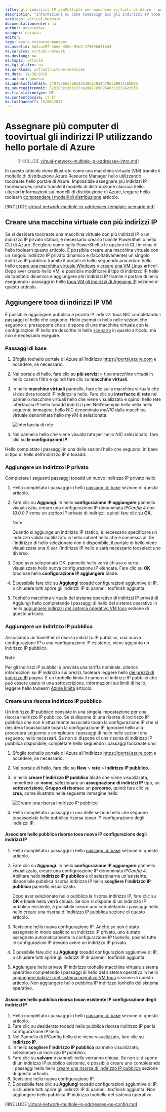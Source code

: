 ```yaml
---
title: gli indirizzi IP aaaMultiple per macchine virtuali di Azure - portale | Documenti Microsoft
description: "Informazioni su come tooassign più gli indirizzi IP tooa macchina virtuale utilizzando hello portale di Azure | Gestore delle risorse."
services: virtual-network
documentationcenter: na
author: anavinahar
manager: narayan
editor: 
tags: azure-resource-manager
ms.assetid: 3a8cae97-3bed-430d-91b3-274696d91e34
ms.service: virtual-network
ms.devlang: na
ms.topic: article
ms.tgt_pltfrm: na
ms.workload: infrastructure-services
ms.date: 11/30/2016
ms.author: annahar
ms.openlocfilehash: 34075766ac68c8de38c258a4d70e35881f28bb0b
ms.sourcegitcommit: 523283cc1b3c37c428e77850964dc1c33742c5f0
ms.translationtype: MT
ms.contentlocale: it-IT
ms.lasthandoff: 10/06/2017
---
```

# <a name="assign-multiple-ip-addresses-toovirtual-machines-using-hello-azure-portal"></a>Assegnare più computer di toovirtual gli indirizzi IP utilizzando hello portale di Azure

>[!INCLUDE [virtual-network-multiple-ip-addresses-intro.md](../../includes/virtual-network-multiple-ip-addresses-intro.md)]
>
In questo articolo viene illustrato come una macchina virtuale (VM) tramite il modello di distribuzione Azure Resource Manager hello utilizzando toocreate hello portale di Azure. Impossibile assegnare più indirizzi IP tooresources creato tramite il modello di distribuzione classica hello. ulteriori informazioni sui modelli di distribuzione di Azure, leggere hello toolearn [comprendere i modelli di distribuzione](../resource-manager-deployment-model.md) articolo.

[!INCLUDE [virtual-network-multiple-ip-addresses-template-scenario.md](../../includes/virtual-network-multiple-ip-addresses-scenario.md)]

## <a name = "create"></a>Creare una macchina virtuale con più indirizzi IP

Se si desidera toocreate una macchina virtuale con più indirizzi IP o un indirizzo IP privato statico, è necessario crearlo tramite PowerShell o hello CLI di Azure. Scegliere come hello PowerShell o le opzioni di CLI in cima di hello toolearn questo articolo. È possibile creare una macchina virtuale con un singolo indirizzo IP privato dinamico e (facoltativamente) un singolo indirizzo IP pubblico tramite il portale di hello seguendo procedure hello hello [creare una macchina virtuale Windows](../virtual-machines/virtual-machines-windows-hero-tutorial.md) o [creare una VM Linux](../virtual-machines/linux/quick-create-portal.md) articoli. Dopo aver creato hello VM, è possibile modificare il tipo di indirizzo IP hello da toostatic dinamica e aggiungere altri indirizzi IP tramite il portale di hello eseguendo i passaggi in hello [tooa VM gli indirizzi di Aggiungi IP](#add) sezione di questo articolo.

## <a name="add"></a>Aggiungere tooa di indirizzi IP VM

È possibile aggiungere pubblica e privata IP indirizzi tooa NIC completando i passaggi di hello che seguono. Hello esempi in hello nelle sezioni che seguono si presuppone che si dispone di una macchina virtuale con le configurazioni IP hello tre descritte in hello [scenario](#Scenario) in questo articolo, ma non è necessario eseguire.

### <a name="coreadd"></a>Passaggi di base

1. Sfoglia toohello portale di Azure all'indirizzo https://portal.azure.com e accedere, se necessario.
2. Nel portale di hello, fare clic su **più servizi** > tipo *macchine virtuali* in hello casella filtro e quindi fare clic su **macchine virtuali**.
3. In hello **macchine virtuali** pannello, fare clic sulla macchina virtuale che si desidera tooadd IP indirizzi a hello. Fare clic su **interfacce di rete** nel pannello macchine virtuali hello che viene visualizzato e quindi hello rete interfaccia IP hello tooadd indirizzi per. Nell'esempio hello nella hello seguente immagine, hello NIC denominato *myNIC* dalla macchina virtuale denominata hello *myVM* è selezionata:

    ![Interfaccia di rete](./media/virtual-network-multiple-ip-addresses-portal/figure1.png)

4. Nel pannello hello che viene visualizzata per hello NIC selezionato, fare clic su **le configurazioni IP**.

Hello completato i passaggi in una delle sezioni hello che seguono, in base al tipo di hello dell'indirizzo IP è tooadd.

### <a name="add-a-private-ip-address"></a>**Aggiungere un indirizzo IP privato**

Completare i seguenti passaggi tooadd un nuovo indirizzo IP privato hello:

1. Hello completato i passaggi in hello [passaggi di base](#coreadd) sezione di questo articolo.
2. Fare clic su **Aggiungi**. In hello **configurazione IP aggiungere** pannello visualizzato, creare una configurazione IP denominata *IPConfig 4* con *10.0.0.7* come un *statico* IP privato di indirizzi, quindi fare clic su **OK**.

    > [!NOTE]
    > Quando si aggiunge un indirizzo IP statico, è necessario specificare un indirizzo valido inutilizzato in hello subnet hello che è connessa al. Se l'indirizzo di hello selezionato non è disponibile, il portale di hello viene visualizzata una X per l'indirizzo IP hello e sarà necessario tooselect uno diverso.

3. Dopo aver selezionato OK, pannello hello verrà chiuso e verrà visualizzato hello nuova configurazione IP elencata. Fare clic su **OK** tooclose hello **configurazione IP aggiungere** blade.
4. È possibile fare clic su **Aggiungi** tooadd configurazioni aggiuntive di IP, o chiudere tutti aprire gli indirizzi IP di pannelli toofinish aggiunta.
5. Toohello macchina virtuale del sistema operativo di indirizzi IP privati di Aggiungi hello completando i passaggi di hello del sistema operativo in hello [aggiungere indirizzi del sistema operativo VM tooa](#os-config) sezione di questo articolo.

### <a name="add-a-public-ip-address"></a>Aggiungere un indirizzo IP pubblico

Associando un tooeither di risorsa indirizzo IP pubblico, una nuova configurazione IP o una configurazione IP esistente, viene aggiunto un indirizzo IP pubblico.

> [!NOTE]
> Per gli indirizzi IP pubblici è prevista una tariffa nominale. ulteriori informazioni su IP indirizzo sui prezzi, toolearn leggere hello [dei prezzi di indirizzo IP](https://azure.microsoft.com/pricing/details/ip-addresses) pagina. È un toohello limita il numero di indirizzi IP pubblici che può essere usato in una sottoscrizione. informazioni sui limiti di hello, leggere hello toolearn [Azure limita](../azure-subscription-service-limits.md#networking-limits) articolo.
> 

### <a name="create-public-ip"></a>Creare una risorsa indirizzo IP pubblico

Un indirizzo IP pubblico consiste in una singola impostazione per una risorsa indirizzo IP pubblico. Se si dispone di una risorsa di indirizzo IP pubblica che non è attualmente associato tooan la configurazione IP che si desidera tooassociate tooan la configurazione IP, ignorare hello alla procedura seguente e completare i passaggi di hello nelle sezioni che seguono, hello necessari. Se non si dispone di una risorsa di indirizzo IP pubblica disponibile, completare hello seguendo i passaggi toocreate uno:

1. Sfoglia toohello portale di Azure all'indirizzo https://portal.azure.com e accedere, se necessario.
3. Nel portale di hello, fare clic su **New** > **rete** > **indirizzo IP pubblico**.
4. In hello **creare l'indirizzo IP pubblico** blade che viene visualizzata, immettere un **nome**, selezionare un **assegnazione di indirizzi IP** tipo, un **sottoscrizione**, **Gruppo di risorse**e un **percorso**, quindi fare clic su **crea**, come illustrato nella seguente immagine hello:

    ![Creare una risorsa indirizzo IP pubblico](./media/virtual-network-multiple-ip-addresses-portal/figure5.png)

5. Hello completato i passaggi in una delle sezioni hello che seguono tooassociate hello pubblica risorsa tooan IP configurazione degli indirizzi IP.

#### <a name="associate-hello-public-ip-address-resource-tooa-new-ip-configuration"></a>Associare hello pubblica risorsa tooa nuovo IP configurazione degli indirizzi IP

1. Hello completato i passaggi in hello [passaggi di base](#coreadd) sezione di questo articolo.
2. Fare clic su **Aggiungi**. In hello **configurazione IP aggiungere** pannello visualizzato, creare una configurazione IP denominata *IPConfig 4*. Abilitare hello **indirizzo IP pubblico** e di selezionarne un'esistente, disponibile pubblica risorsa indirizzo IP hello **scegliere l'indirizzo IP pubblico** pannello visualizzato.

    Dopo aver selezionato hello pubblica la risorsa indirizzo IP, fare clic su **OK** e blade hello verrà chiusa. Se non si dispone di un indirizzo IP pubblico esistente, è possibile creare uno completando i passaggi hello hello [creare una risorsa di indirizzo IP pubblica](#create-public-ip) sezione di questo articolo. 

3. Revisione hello nuova configurazione IP. Anche se non è stato assegnato in modo esplicito un indirizzo IP privato, uno è stato assegnato automaticamente la configurazione IP toohello, poiché tutte le configurazioni IP devono avere un indirizzo IP privato.
4. È possibile fare clic su **Aggiungi** tooadd configurazioni aggiuntive di IP, o chiudere tutti aprire gli indirizzi IP di pannelli toofinish aggiunta.
5. Aggiungere hello private IP indirizzo toohello macchina virtuale sistema operativo completando i passaggi di hello del sistema operativo in hello [aggiungere indirizzi del sistema operativo VM tooa](#os-config) sezione di questo articolo. Non aggiungere hello pubblica IP indirizzo toohello del sistema operativo.

#### <a name="associate-hello-public-ip-address-resource-tooan-existing-ip-configuration"></a>Associare hello pubblica risorsa tooan esistente IP configurazione degli indirizzi IP

1. Hello completato i passaggi in hello [passaggi di base](#coreadd) sezione di questo articolo.
2. Fare clic su desiderato tooadd hello pubblica risorsa indirizzo IP per la configurazione IP hello.
3. Nel Pannello di IPConfig hello che viene visualizzato, fare clic su **indirizzo IP**.
4. In hello **scegliere l'indirizzo IP pubblico** pannello visualizzato, selezionare un indirizzo IP pubblico.
5. Fare clic su **salvare** e pannelli hello verranno chiusa. Se non si dispone di un indirizzo IP pubblico esistente, è possibile creare uno completando i passaggi hello hello [creare una risorsa di indirizzo IP pubblica](#create-public-ip) sezione di questo articolo.
3. Revisione hello nuova configurazione IP.
4. È possibile fare clic su **Aggiungi** tooadd configurazioni aggiuntive di IP, o chiudere tutti aprire gli indirizzi IP di pannelli toofinish aggiunta. Non aggiungere hello pubblica IP indirizzo toohello del sistema operativo.


[!INCLUDE [virtual-network-multiple-ip-addresses-os-config.md](../../includes/virtual-network-multiple-ip-addresses-os-config.md)]
